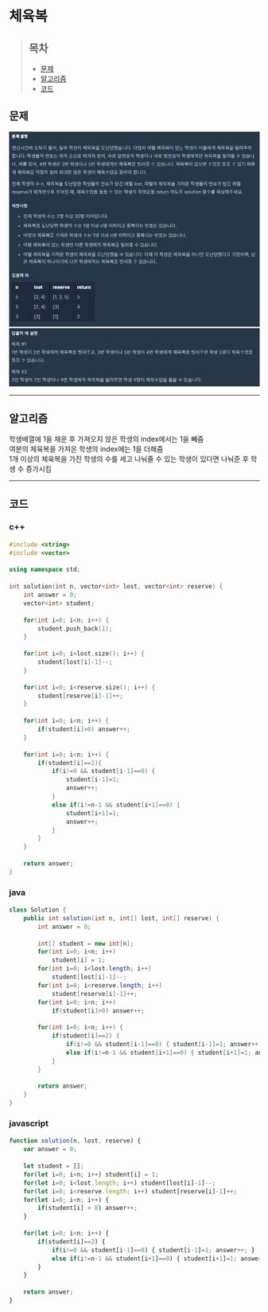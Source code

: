 # 체육복

> ## 목차
> * [문제](#문제)
> * [알고리즘](#알고리즘)
> * [코드](#코드)

## 문제
![문제](https://github.com/ryusehui/algorithm/blob/master/programmers/level1/problems/%EC%B2%B4%EC%9C%A1%EB%B3%B51.PNG)
![문제](https://github.com/ryusehui/algorithm/blob/master/programmers/level1/problems/%EC%B2%B4%EC%9C%A1%EB%B3%B52.PNG)
<hr/>

## 알고리즘
학생배열에 1을 채운 후 가져오지 않은 학생의 index에서는 1을 빼줌   
여분의 체육복을 가져온 학생의 index에는 1을 더해줌   
1개 이상의 체육복을 가진 학생의 수를 세고 나눠줄 수 있는 학생이 있다면 나눠준 후 학생 수 증가시킴
<hr/>

## 코드
### c++
```c++
#include <string>
#include <vector>
 
using namespace std;
 
int solution(int n, vector<int> lost, vector<int> reserve) {
    int answer = 0;
    vector<int> student;
    
    for(int i=0; i<n; i++) {
        student.push_back(1);
    }
    
    for(int i=0; i<lost.size(); i++) {
        student[lost[i]-1]--;
    }
    
    for(int i=0; i<reserve.size(); i++) {
        student[reserve[i]-1]++;
    }
    
    for(int i=0; i<n; i++) {
        if(student[i]>0) answer++;
    }
    
    for(int i=0; i<n; i++) {        
        if(student[i]==2){
            if(i!=0 && student[i-1]==0) {
                student[i-1]=1;
                answer++;
            }
            else if(i!=n-1 && student[i+1]==0) {
                student[i+1]=1;
                answer++;
            }
        }
    }
    
    return answer;
}
```

### java
```java
class Solution {
    public int solution(int n, int[] lost, int[] reserve) {
        int answer = 0;
        
        int[] student = new int[n];
        for(int i=0; i<n; i++)
            student[i] = 1;
        for(int i=0; i<lost.length; i++)
            student[lost[i]-1]--;
        for(int i=0; i<reserve.length; i++)
            student[reserve[i]-1]++;
        for(int i=0; i<n; i++)
            if(student[i]>0) answer++;
        
        for(int i=0; i<n; i++) {
            if(student[i]==2) {
                if(i!=0 && student[i-1]==0) { student[i-1]=1; answer++; }
                else if(i!=n-1 && student[i+1]==0) { student[i+1]=1; answer++; }
            }
        }
        
        return answer;
    }
}
```

### javascript
```javascript
function solution(n, lost, reserve) {
    var answer = 0;
    
    let student = [];
    for(let i=0; i<n; i++) student[i] = 1;
    for(let i=0; i<lost.length; i++) student[lost[i]-1]--;
    for(let i=0; i<reserve.length; i++) student[reserve[i]-1]++;
    for(let i=0; i<n; i++) {
        if(student[i] > 0) answer++;
    }
    
    for(let i=0; i<n; i++) {
        if(student[i]==2) {
            if(i!=0 && student[i-1]==0) { student[i-1]=1; answer++; }
            else if(i!=n-1 && student[i+1]==0) { student[i+1]=1; answer++; }
        }
    }
    
    return answer;
}
```
